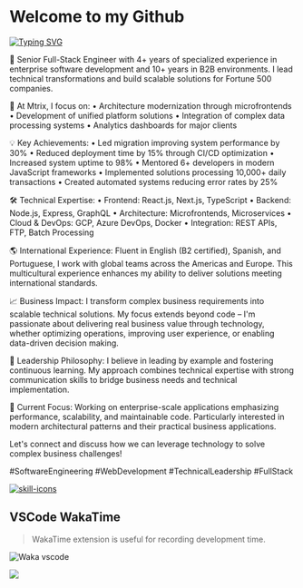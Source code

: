 # Welcome to my Github

[![Typing SVG](https://readme-typing-svg.demolab.com/?lines=ReactJS;NodeJS;Python;AI+and+LLM;English+and+Spanish;Brazilian+Portuguese+native+speaker+;Scan+QR+Code;Add+me+on+LinkedIn)](https://github.com/jeferson-franco)

🔹 Senior Full-Stack Engineer with 4+ years of specialized experience in enterprise software development and 10+ years in B2B environments. I lead technical transformations and build scalable solutions for Fortune 500 companies.

🚀 At Mtrix, I focus on:
• Architecture modernization through microfrontends
• Development of unified platform solutions
• Integration of complex data processing systems
• Analytics dashboards for major clients

💡 Key Achievements:
• Led migration improving system performance by 30%
• Reduced deployment time by 15% through CI/CD optimization
• Increased system uptime to 98%
• Mentored 6+ developers in modern JavaScript frameworks
• Implemented solutions processing 10,000+ daily transactions
• Created automated systems reducing error rates by 25%

🛠️ Technical Expertise:
• Frontend: React.js, Next.js, TypeScript
• Backend: Node.js, Express, GraphQL
• Architecture: Microfrontends, Microservices
• Cloud & DevOps: GCP, Azure DevOps, Docker
• Integration: REST APIs, FTP, Batch Processing

🌎 International Experience:
Fluent in English (B2 certified), Spanish, and Portuguese, I work with global teams across the Americas and Europe. This multicultural experience enhances my ability to deliver solutions meeting international standards.

📈 Business Impact:
I transform complex business requirements into scalable technical solutions. My focus extends beyond code – I'm passionate about delivering real business value through technology, whether optimizing operations, improving user experience, or enabling data-driven decision making.

🤝 Leadership Philosophy:
I believe in leading by example and fostering continuous learning. My approach combines technical expertise with strong communication skills to bridge business needs and technical implementation.

🎯 Current Focus:
Working on enterprise-scale applications emphasizing performance, scalability, and maintainable code. Particularly interested in modern architectural patterns and their practical business applications.

Let's connect and discuss how we can leverage technology to solve complex business challenges!

#SoftwareEngineering #WebDevelopment #TechnicalLeadership #FullStack

<p align="left">
  <a href="https://skillicons.dev">
    <img src="https://skillicons.dev/icons?i=git,js,kubernetes,materialui,nodejs,py,react,sass&perline=4&theme=light" alt="skill-icons" title="stack-icons"/>
  </a>
</p>

## VSCode WakaTime

> WakaTime extension is useful for recording development time.

![Waka vscode](https://wakatime.com/share/@328ec2d1-7a5b-47b2-8ff2-1d3c2f9fa1a9/ae7a4b23-a486-4c32-9402-e4147d7dfac8.svg)

<div dir="auto">
  <a href="https://www.linkedin.com/in/jefersonfranco/" alt="jefe-linkedin">
    <img style="max-width: 100%;" src="https://img.shields.io/badge/-Linkedin-6610F2?style=for-the-badge&logo=Linkedin&logoColor=FFFFFF&link=https://www.linkedin.com/in/jefersonfranco/">
  </a>
</div>
